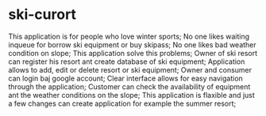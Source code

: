# ski-curort
This application is for people who love winter sports;
No one likes waiting inqueue for borrow ski equipment or buy skipass;
No one likes bad weather condition on slope;
This application solve this problems;
Owner of ski resort can register his resort ant create database of ski equipment;
Application allows to add, edit or delete resort or ski equipment;
Owner and consumer can login baj google account;
Clear interface allows for easy navigation through the application;
Customer can check the availability of equipment ant the weather conditions on the slope;
This application is flaxible and just a few changes can create application for example the summer resort;
